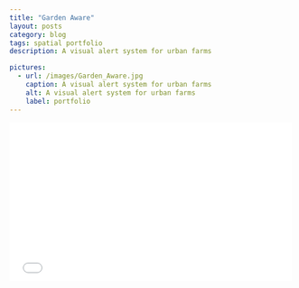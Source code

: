 ```yaml
---
title: "Garden Aware"
layout: posts
category: blog
tags: spatial portfolio
description: A visual alert system for urban farms

pictures:
  - url: /images/Garden_Aware.jpg
    caption: A visual alert system for urban farms
    alt: A visual alert system for urban farms
    label: portfolio
---
```

<p>
	<iframe src="//player.vimeo.com/video/90091918" width="500" height="281" frameborder="0" webkitallowfullscreen mozallowfullscreen allowfullscreen></iframe>
</p>